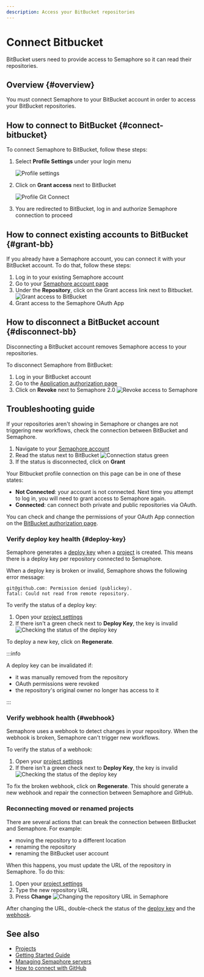 ```yaml
---
description: Access your BitBucket repositories
---
```


# Connect Bitbucket







BitBucket users need to provide access to Semaphore so it can read their repositories.

## Overview {#overview}

You must connect Semaphore to your BitBucket account in order to access your BitBucket repositories.

## How to connect to BitBucket {#connect-bitbucket}

To connect Semaphore to BitBucket, follow these steps:

<Steps>

1. Select **Profile Settings** under your login menu

      ![Profile settings](./img/profile-settings.jpg)

2. Click on **Grant access** next to BitBucket

      ![Profile Git Connect](./img/profile-git-connect.jpg)

3. You are redirected to BitBucket, log in and authorize Semaphore connection to proceed

</Steps>

## How to connect existing accounts to BitBucket {#grant-bb}

If you already have a Semaphore account, you can connect it with your BitBucket account. To do that, follow these steps:

<Steps>

1. Log in to your existing Semaphore account
2. Go to your [Semaphore account page](https://me.semaphore.io/account)
3. Under the **Repository**, click on the Grant access link next to Bitbucket.
    ![Grant access to BitBucket](./img/grant-bb.jpg)
4. Grant access to the Semaphore OAuth App

</Steps>

## How to disconnect a BitBucket account {#disconnect-bb}

Disconnecting a BitBucket account removes Semaphore access to your repositories.

To disconnect Semaphore from BitBucket:

<Steps>

1. Log in your BitBucket account
2. Go to the [Application authorization page](https://bitbucket.org/account/settings/app-authorizations/)
3. Click on **Revoke** next to Semaphore 2.0
    ![Revoke access to Semaphore](./img/revoke-bb.jpg)

</Steps>

## Troubleshooting guide

If your repositories aren't showing in Semaphore or changes are not triggering new workflows, check the connection between BitBucket and Semaphore.

<Steps>

1. Navigate to your [Semaphore account](https://me.semaphoreci.com/account)
2. Read the status next to BitBucket
    ![Connection status green](./img/account-gh-bb-access.jpg)
3. If the status is disconnected, click on **Grant**

</Steps>

Your Bitbucket profile connection on this page can be in one of these states:

- **Not Connected**: your account is not connected. Next time you attempt to log in, you will need to grant access to Semaphore again.
- **Connected**: can connect both private and public repositories via OAuth. 

You can check and change the permissions of your OAuth App connection on the [BitBucket authorization page](https://bitbucket.org/account/settings/app-authorizations/).

### Verify deploy key health {#deploy-key}

Semaphore generates a [deploy key](https://docs.github.com/en/authentication/connecting-to-github-with-ssh/managing-deploy-keys) when a [project](./projects) is created. This means there is a deploy key per repository connected to Semaphore.

When a deploy key is broken or invalid, Semaphore shows the following error message:

```text
git@github.com: Permission denied (publickey).
fatal: Could not read from remote repository.
```

To verify the status of a deploy key:

<Steps>

1. Open your [project settings](./projects#settings)
2. If there isn't a green check next to **Deploy Key**, the key is invalid
    ![Checking the status of the deploy key](./img/deploy-key-bb.jpg)

</Steps>

To deploy a new key, click on **Regenerate**.

:::info

A deploy key can be invalidated if:

- it was manually removed from the repository
- OAuth permissions were revoked
- the repository's original owner no longer has access to it

:::

### Verify webhook health {#webhook}

Semaphore uses a webhook to detect changes in your repository. When the webhook is broken, Semaphore can't trigger new workflows.

To verify the status of a webhook:


<Steps>

1. Open your [project settings](./projects#settings)
2. If there isn't a green check next to **Deploy Key**, the key is invalid
    ![Checking the status of the deploy key](./img/webhook-bb.jpg)

</Steps>

To fix the broken webhook, click on **Regenerate**. This should generate a new webhook and repair the connection between Semaphore and GitHub.

### Reconnecting moved or renamed projects

There are several actions that can break the connection between BitBucket and Semaphore. For example:

- moving the repository to a different location
- renaming the repository
- renaming the BitBucket user account

When this happens, you must update the URL of the repository in Semaphore. To do this:

<Steps>

1. Open your [project settings](./projects#settings)
2. Type the new repository URL
3. Press **Change**
    ![Changing the repository URL in Semaphore](./img/repository-url-bb.jpg)

</Steps>

After changing the URL, double-check the status of the [deploy key](#deploy-key) and the [webhook](#webhook).

## See also

- [Projects](./projects)
- [Getting Started Guide](../getting-started/quickstart)
- [Managing Semaphore servers](./organizations)
- [How to connect with GitHub](./connect-github)
